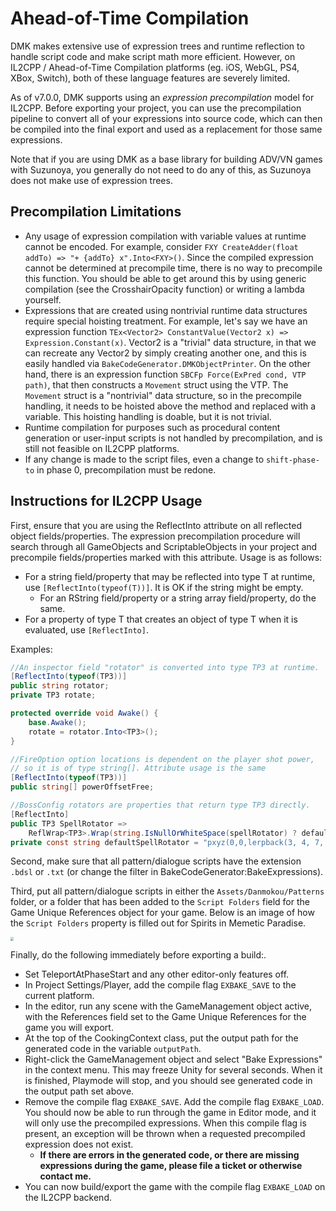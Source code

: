 # Ahead-of-Time Compilation

DMK makes extensive use of expression trees and runtime reflection to handle script code and make script math more efficient. However, on IL2CPP / Ahead-of-Time Compilation platforms (eg. iOS, WebGL, PS4, XBox, Switch), both of these language features are severely limited.

As of v7.0.0, DMK supports using an *expression precompilation* model for IL2CPP. Before exporting your project, you can use the precompilation pipeline to convert all of your expressions into source code, which can then be compiled into the final export and used as a replacement for those same expressions.

Note that if you are using DMK as a base library for building ADV/VN games with Suzunoya, you generally do not need to do any of this, as Suzunoya does not make use of expression trees.

## Precompilation Limitations

- Any usage of expression compilation with variable values at runtime cannot be encoded. For example, consider `FXY CreateAdder(float addTo) => "+ {addTo} x".Into<FXY>()`. Since the compiled expression cannot be determined at precompile time, there is no way to precompile this function. You should be able to get around this by using generic compilation (see the CrosshairOpacity function) or writing a lambda yourself.
- Expressions that are created using nontrivial runtime data structures require special hoisting treatment. For example, let's say we have an expression function `TEx<Vector2> ConstantValue(Vector2 x) => Expression.Constant(x)`. Vector2 is a "trivial" data structure, in that we can recreate any Vector2 by simply creating another one, and this is easily handled via `BakeCodeGenerator.DMKObjectPrinter`. On the other hand, there is an expression function `SBCFp Force(ExPred cond, VTP path)`, that then constructs a `Movement` struct using the VTP. The `Movement` struct is a "nontrivial" data structure, so in the precompile handling, it needs to be hoisted above the method and replaced with a variable. This hoisting handling is doable, but it is not trivial.
- Runtime compilation for purposes such as procedural content generation or user-input scripts is not handled by precompilation, and is still not feasible on IL2CPP platforms.
- If any change is made to the script files, even a change to `shift-phase-to` in phase 0, precompilation must be redone.

## Instructions for IL2CPP Usage

First, ensure that you are using the ReflectInto attribute on all reflected object fields/properties. The expression precompilation procedure will search through all GameObjects and ScriptableObjects in your project and precompile fields/properties marked with this attribute. Usage is as follows:

- For a string field/property that may be reflected into type T at runtime, use `[ReflectInto(typeof(T))]`. It is OK if the string might be empty. 
  - For an RString field/property or a string array field/property, do the same.
- For a property of type T that creates an object of type T when it is evaluated, use `[ReflectInto]`.

Examples:

```C#
//An inspector field "rotator" is converted into type TP3 at runtime.
[ReflectInto(typeof(TP3))]
public string rotator;
private TP3 rotate;

protected override void Awake() {
    base.Awake();
    rotate = rotator.Into<TP3>();
}

//FireOption option locations is dependent on the player shot power,
// so it is of type string[]. Attribute usage is the same
[ReflectInto(typeof(TP3))]
public string[] powerOffsetFree;

//BossConfig rotators are properties that return type TP3 directly. 
[ReflectInto]
public TP3 SpellRotator =>
    ReflWrap<TP3>.Wrap(string.IsNullOrWhiteSpace(spellRotator) ? defaultSpellRotator : spellRotator);
private const string defaultSpellRotator = "pxyz(0,0,lerpback(3, 4, 7, 8, mod(8, t), -220, -160))";
```

Second, make sure that all pattern/dialogue scripts have the extension `.bdsl` or `.txt` (or change the filter in BakeCodeGenerator:BakeExpressions).

Third, put all pattern/dialogue scripts in either the `Assets/Danmokou/Patterns` folder, or a folder that has been added to the `Script Folders` field for the Game Unique References object for your game. Below is an image of how the `Script Folders` property is filled out for Spirits in Memetic Paradise.

<img src="..\images\Unity_u3hLarftEl.jpg" style="zoom:33%;" />

Finally, do the following immediately before exporting a build:.

- Set TeleportAtPhaseStart and any other editor-only features off.
- In Project Settings/Player, add the compile flag `EXBAKE_SAVE` to the current platform.
- In the editor, run any scene with the GameManagement object active, with the References field set to the Game Unique References for the game you will export.
- At the top of the CookingContext class, put the output path for the generated code in the variable `outputPath`.
- Right-click the GameManagement object and select "Bake Expressions" in the context menu. This may freeze Unity for several seconds. When it is finished, Playmode will stop, and you should see generated code in the output path set above.
- Remove the compile flag `EXBAKE_SAVE`. Add the compile flag `EXBAKE_LOAD`. You should now be able to run through the game in Editor mode, and it will only use the precompiled expressions. When this compile flag is present, an exception will be thrown when a requested precompiled expression does not exist.
  - **If there are errors in the generated code, or there are missing expressions during the game, please file a ticket or otherwise contact me.**
- You can now build/export the game with the compile flag `EXBAKE_LOAD` on the IL2CPP backend.

